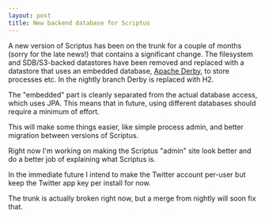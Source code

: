 ```yaml
---
layout: post
title: New backend database for Scriptus
---
```


A new version of Scriptus has been on the trunk for a couple of months (sorry for the late news!) that contains a significant change. The filesystem and SDB/S3-backed datastores have been removed and replaced with a datastore that uses an embedded database, [Apache Derby](http://db.apache.org/derby/), to store processes etc. In the nightly branch Derby is replaced with H2.

The "embedded" part is cleanly separated from the actual database access, which uses JPA. This means that in future, using different databases should require a minimum of effort.

This will make some things easier, like simple process admin, and better migration between versions of Scriptus.

Right now I'm working on making the Scriptus "admin" site look better and do a better job of explaining what Scriptus is.

In the immediate future I intend to make the Twitter account per-user but keep the Twitter app key per install for now.

The trunk is actually broken right now, but a merge from nightly will soon fix that.

